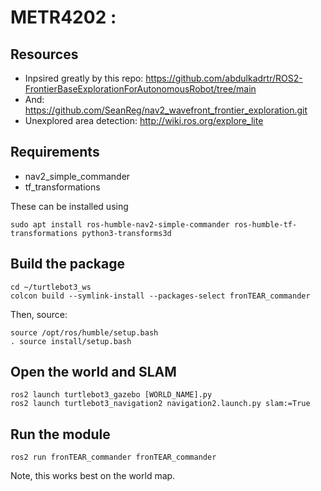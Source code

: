 # METR4202 :

## Resources
- Inpsired greatly by this repo: https://github.com/abdulkadrtr/ROS2-FrontierBaseExplorationForAutonomousRobot/tree/main
- And: https://github.com/SeanReg/nav2_wavefront_frontier_exploration.git
- Unexplored area detection: http://wiki.ros.org/explore_lite

## Requirements
- nav2_simple_commander
- tf_transformations

These can be installed using
```
sudo apt install ros-humble-nav2-simple-commander ros-humble-tf-transformations python3-transforms3d
```

## Build the package
```
cd ~/turtlebot3_ws
colcon build --symlink-install --packages-select fronTEAR_commander
```
Then, source:
```
source /opt/ros/humble/setup.bash
. source install/setup.bash
```
## Open the world and SLAM
```
ros2 launch turtlebot3_gazebo [WORLD_NAME].py
ros2 launch turtlebot3_navigation2 navigation2.launch.py slam:=True
```
## Run the module
```
ros2 run fronTEAR_commander fronTEAR_commander
```

Note, this works best on the world map.


